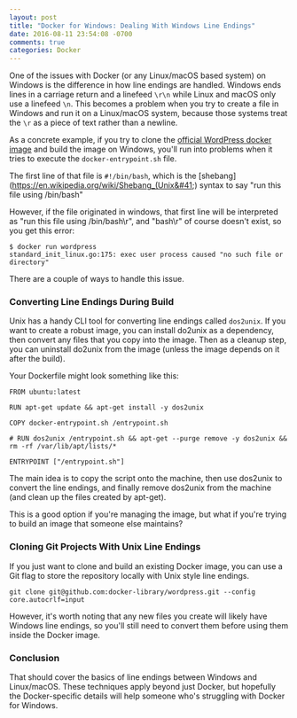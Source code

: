 ```yaml
---
layout: post
title: "Docker for Windows: Dealing With Windows Line Endings"
date: 2016-08-11 23:54:08 -0700
comments: true
categories: Docker
---
```


One of the issues with Docker (or any Linux/macOS based system) on Windows is the difference in how line endings are handled.
Windows ends lines in a carriage return and a linefeed `\r\n` while Linux and macOS only use a linefeed `\n`.
This becomes a problem when you try to create a file in Windows and run it on a Linux/macOS system, because those systems treat the `\r` as a piece of text rather than a newline.

As a concrete example, if you try to clone the [official WordPress docker image](https://github.com/docker-library/wordpress) and build the image on Windows, you'll run into problems when it tries to execute the `docker-entrypoint.sh` file.

The first line of that file is `#!/bin/bash`, which is the [shebang](https://en.wikipedia.org/wiki/Shebang_(Unix&#41;) syntax to say "run this file using /bin/bash"

However, if the file originated in windows, that first line will be interpreted as "run this file using /bin/bash\r", and "bash\r" of course doesn't exist, so you get this error:

```
$ docker run wordpress
standard_init_linux.go:175: exec user process caused "no such file or directory"
```

There are a couple of ways to handle this issue.

### Converting Line Endings During Build

Unix has a handy CLI tool for converting line endings called `dos2unix`.
If you want to create a robust image, you can install do2unix as a dependency, then convert any files that you copy into the image.
Then as a cleanup step, you can uninstall do2unix from the image (unless the image depends on it after the build).

Your Dockerfile might look something like this:

```
FROM ubuntu:latest

RUN apt-get update && apt-get install -y dos2unix

COPY docker-entrypoint.sh /entrypoint.sh

# RUN dos2unix /entrypoint.sh && apt-get --purge remove -y dos2unix && rm -rf /var/lib/apt/lists/*

ENTRYPOINT ["/entrypoint.sh"]
```

The main idea is to copy the script onto the machine, then use dos2unix to convert the line endings, and finally remove dos2unix from the machine (and clean up the files created by apt-get).

This is a good option if you're managing the image, but what if you're trying to build an image that someone else maintains?

### Cloning Git Projects With Unix Line Endings

If you just want to clone and build an existing Docker image, you can use a Git flag to store the repository locally with Unix style line endings.

```
git clone git@github.com:docker-library/wordpress.git --config core.autocrlf=input
```

However, it's worth noting that any new files you create will likely have Windows line endings, so you'll still need to convert them before using them inside the Docker image.

### Conclusion

That should cover the basics of line endings between Windows and Linux/macOS.
These techniques apply beyond just Docker, but hopefully the Docker-specific details will help someone who's struggling with Docker for Windows.

